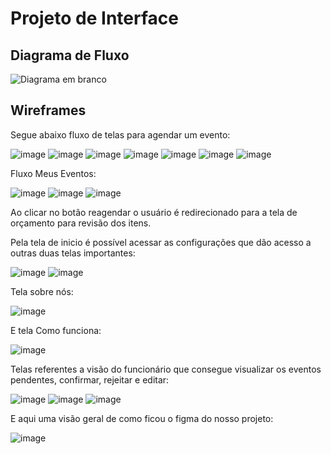 
# Projeto de Interface

## Diagrama de Fluxo

![Diagrama em branco](https://github.com/user-attachments/assets/bb05c6b2-ab70-4735-86b1-71151e42b1dc)


## Wireframes

Segue abaixo fluxo de telas para agendar um evento:

![image](https://github.com/user-attachments/assets/b28c6a48-29bc-4a74-86da-fcd583b9b72f)
![image](https://github.com/user-attachments/assets/a3ff8d25-ce18-4030-8775-e7993cc41760)
![image](https://github.com/user-attachments/assets/f0c0c0c2-69ea-4fc7-b4c1-7b5a7af4a731)
![image](https://github.com/user-attachments/assets/42fcb716-1e7c-4d8e-a9cb-b428473bb7b4)
![image](https://github.com/user-attachments/assets/b5c3862b-ddaf-4718-8603-16f70fc17928)
![image](https://github.com/user-attachments/assets/0eeaf82a-1c98-45cc-bac1-4d3926c00853)
![image](https://github.com/user-attachments/assets/6269e590-2678-45d2-914d-d6e6670cfdba)

Fluxo Meus Eventos:

![image](https://github.com/user-attachments/assets/61c80f87-ccf2-47c2-a2b4-a5d54bce148f)
![image](https://github.com/user-attachments/assets/4c072646-e1ae-458a-a0c2-b695d7678157)
![image](https://github.com/user-attachments/assets/79a1e2dc-b070-4453-8669-2cb196b80174)


Ao clicar no botão reagendar o usuário é redirecionado para a tela de orçamento para revisão dos itens.


Pela tela de inicio é possível acessar as configurações que dão acesso a outras duas telas importantes:

![image](https://github.com/user-attachments/assets/4516e53f-c0a2-4577-a108-a53eb6aa5e96)
![image](https://github.com/user-attachments/assets/970ee777-7c83-46d7-9b40-6ea4c1860353)

Tela sobre nós:

![image](https://github.com/user-attachments/assets/d4710e73-b098-49fa-9f76-d923b9d7fa3a)

E tela Como funciona:


![image](https://github.com/user-attachments/assets/59832dc1-9584-4bf5-9a3c-7b9e3d3d4892)



Telas referentes a visão do funcionário que consegue visualizar os eventos pendentes, confirmar, rejeitar e editar:


![image](https://github.com/user-attachments/assets/466ce0df-65cd-45ff-a4d3-795ffbe7e113)
![image](https://github.com/user-attachments/assets/2a8eda98-3a3d-41b1-8406-b30ac1c9f914)
![image](https://github.com/user-attachments/assets/c8916322-0198-492f-aa30-7e0ea94bca2b)


E aqui uma visão geral de como ficou o figma do nosso projeto: 

![image](https://github.com/user-attachments/assets/d4fb7b82-042d-4175-b5e1-94b3dd578534)


